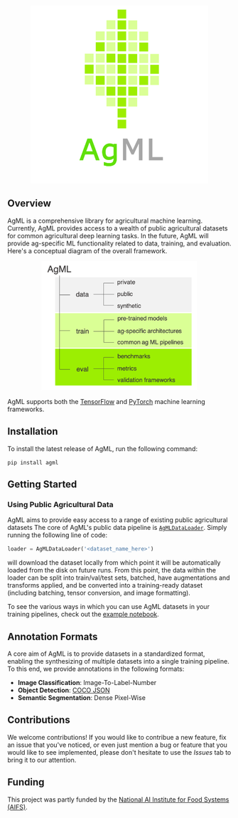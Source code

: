 <p align="center">
<img src="/figures/agml-logo.png" alt="agml framework" width="400" height="400">
</p>

## Overview
AgML is a comprehensive library for agricultural machine learning. Currently, AgML provides
access to a wealth of public agricultural datasets for common agricultural deep learning tasks. In the future, AgML will provide ag-specific ML functionality related to data, training, and evaluation. Here's a conceptual diagram of the overall framework. 

<p align="center">
<img src="/figures/agml-framework.png" alt="agml framework" width="350" height="291">
</p>

AgML supports both the [TensorFlow](https://www.tensorflow.org/) and [PyTorch](https://pytorch.org/) machine learning frameworks.

## Installation

To install the latest release of AgML, run the following command:

```shell
pip install agml
```

## Getting Started

### Using Public Agricultural Data

AgML aims to provide easy access to a range of existing public agricultural datasets The core of AgML's public data pipeline is 
[`AgMLDataLoader`](/agml/data/loader.py). Simply running the following line of code:

```python
loader = AgMLDataLoader('<dataset_name_here>')
```

will download the dataset locally from which point it will be automatically loaded from the disk on future runs. 
From this point, the data within the loader can be split into train/val/test sets, batched, have augmentations and transforms
applied, and be converted into a training-ready dataset (including batching, tensor conversion, and image formatting).

To see the various ways in which you can use AgML datasets in your training pipelines, check out 
the [example notebook](/examples/AgML-Data.ipynb).

## Annotation Formats

A core aim of AgML is to provide datasets in a standardized format, enabling the synthesizing of multiple datasets
into a single training pipeline. To this end, we provide annotations in the following formats:

- **Image Classification**: Image-To-Label-Number
- **Object Detection**: [COCO JSON](https://cocodataset.org/#format-data)
- **Semantic Segmentation**: Dense Pixel-Wise

## Contributions

We welcome contributions! If you would like to contribue a new feature, fix an issue that you've noticed, or even just mention
a bug or feature that you would like to see implemented, please don't hesitate to use the *Issues* tab to bring it to our attention.

## Funding
This project was partly funded by the [National AI Institute for Food Systems (AIFS)](https://aifs.ucdavis.edu).
